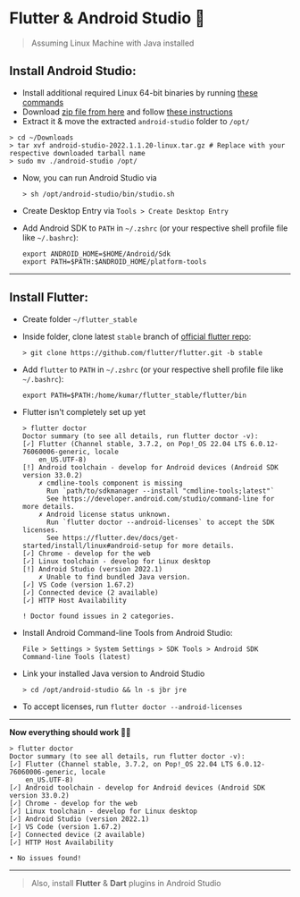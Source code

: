 # Flutter & Android Studio :iphone: 

> Assuming Linux Machine with Java installed

## Install Android Studio:

- Install additional required Linux 64-bit binaries by running [these commands](https://developer.android.com/studio/install#64bit-libs)
- Download [zip file from here](https://developer.android.com/studio) and follow [these instructions](https://developer.android.com/studio/install#linux)
- Extract it & move the extracted `android-studio` folder to `/opt/`
```shell
> cd ~/Downloads
> tar xvf android-studio-2022.1.1.20-linux.tar.gz # Replace with your respective downloaded tarball name
> sudo mv ./android-studio /opt/
```

- Now, you can run Android Studio via 
  
  ```shell
  > sh /opt/android-studio/bin/studio.sh
  ```

- Create Desktop Entry via `Tools > Create Desktop Entry`
- Add Android SDK to `PATH` in `~/.zshrc` (or your respective shell profile file like `~/.bashrc`):

  ```shell
  export ANDROID_HOME=$HOME/Android/Sdk
  export PATH=$PATH:$ANDROID_HOME/platform-tools
  ```

---

## Install Flutter:

- Create folder `~/flutter_stable`
- Inside folder, clone latest `stable` branch of [official flutter repo](https://github.com/flutter/flutter):

  ```shell
  > git clone https://github.com/flutter/flutter.git -b stable
  ```

- Add `flutter` to `PATH` in `~/.zshrc` (or your respective shell profile file like `~/.bashrc`):

  ```shell
  export PATH=$PATH:/home/kumar/flutter_stable/flutter/bin
  ```
  
- Flutter isn't completely set up yet
  ```shell
  > flutter doctor
  Doctor summary (to see all details, run flutter doctor -v):
  [✓] Flutter (Channel stable, 3.7.2, on Pop!_OS 22.04 LTS 6.0.12-76060006-generic, locale
      en_US.UTF-8)
  [!] Android toolchain - develop for Android devices (Android SDK version 33.0.2)
      ✗ cmdline-tools component is missing
        Run `path/to/sdkmanager --install "cmdline-tools;latest"`
        See https://developer.android.com/studio/command-line for more details.
      ✗ Android license status unknown.
        Run `flutter doctor --android-licenses` to accept the SDK licenses.
        See https://flutter.dev/docs/get-started/install/linux#android-setup for more details.
  [✓] Chrome - develop for the web
  [✓] Linux toolchain - develop for Linux desktop
  [!] Android Studio (version 2022.1)
      ✗ Unable to find bundled Java version.
  [✓] VS Code (version 1.67.2)
  [✓] Connected device (2 available)
  [✓] HTTP Host Availability

  ! Doctor found issues in 2 categories.
  ```

- Install Android Command-line Tools from Android Studio: 

  `File > Settings > System Settings > SDK Tools > Android SDK Command-line Tools (latest)` 

- Link your installed Java version to Android Studio 

  ```shell
  > cd /opt/android-studio && ln -s jbr jre
  ```

- To accept licenses, run `flutter doctor --android-licenses`

---

**Now everything should work 👍🏻**

  ```shell
  > flutter doctor
  Doctor summary (to see all details, run flutter doctor -v):
  [✓] Flutter (Channel stable, 3.7.2, on Pop!_OS 22.04 LTS 6.0.12-76060006-generic, locale
      en_US.UTF-8)
  [✓] Android toolchain - develop for Android devices (Android SDK version 33.0.2)
  [✓] Chrome - develop for the web
  [✓] Linux toolchain - develop for Linux desktop
  [✓] Android Studio (version 2022.1)
  [✓] VS Code (version 1.67.2)
  [✓] Connected device (2 available)
  [✓] HTTP Host Availability

  • No issues found!
  ```
  
  ---
  
  > Also, install **Flutter** & **Dart** plugins in Android Studio
  
